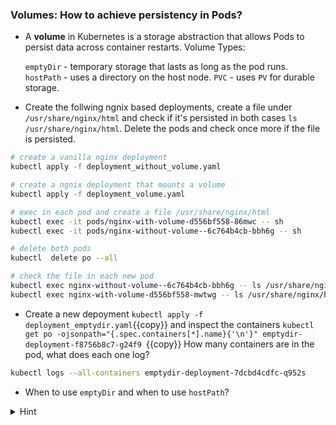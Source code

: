 
### Volumes: How to achieve persistency in Pods? 

* A **volume** in Kubernetes is a storage abstraction that allows Pods to persist data across container restarts. Volume Types: 

    `emptyDir` - temporary storage that lasts as long as the pod runs.
    `hostPath` - uses a directory on the host node.
    `PVC` - uses `PV` for durable storage.

* Create the follwing ngnix based deployments, create a file under `/usr/share/nginx/html` and check if it's persisted in both cases `ls /usr/share/nginx/html`. Delete the pods and check once more if the file is persisted.

```bash
# create a vanilla nginx deployment
kubectl apply -f deployment_without_volume.yaml

# create a ngnix deployment that mounts a volume 
kubectl apply -f deployment_volume.yaml

# exec in each pod and create a file /usr/share/nginx/html
kubectl exec -it pods/nginx-with-volume-d556bf558-86mwc -- sh
kubectl exec -it pods/nginx-without-volume--6c764b4cb-bbh6g -- sh 

# delete both pods
kubectl  delete po --all

# check the file in each new pod
kubectl exec nginx-without-volume--6c764b4cb-bbh6g -- ls /usr/share/nginx/html
kubectl exec nginx-with-volume-d556bf558-mwtwg -- ls /usr/share/nginx/html
```

* Create a new depoyment `kubectl apply -f deployment_emptydir.yaml`{{copy}} and inspect the containers
`kubectl get po -ojsonpath="{.spec.containers[*].name}{'\n'}" emptydir-deployment-f8756b8c7-g24f9 `{{copy}}
How many containers are in the pod, what does each one log?

```bash
kubectl logs --all-containers emptydir-deployment-7dcbd4cdfc-q952s
```

* When to use `emptyDir` and when to use `hostPath`?

<details>
<summary>Hint</summary>
<code>kubectl logs emptydir-deployment-7dcbd4cdfc-q952s -c app-container</code> and also <code>kubectl logs emptydir-deployment-7dcbd4cdfc-q952s -c sidecar-container</code>
<br>
<b>emptyDir</b>: used for Temporary storage (caching/buffers, shared files between containers of the same Pod) at the pod level. 
<br>
<b>hostPath</b>: when you need direct access to a host machine's filesystem (custom monitoring agents, storing accessign logs on node /var/log)
</details>
